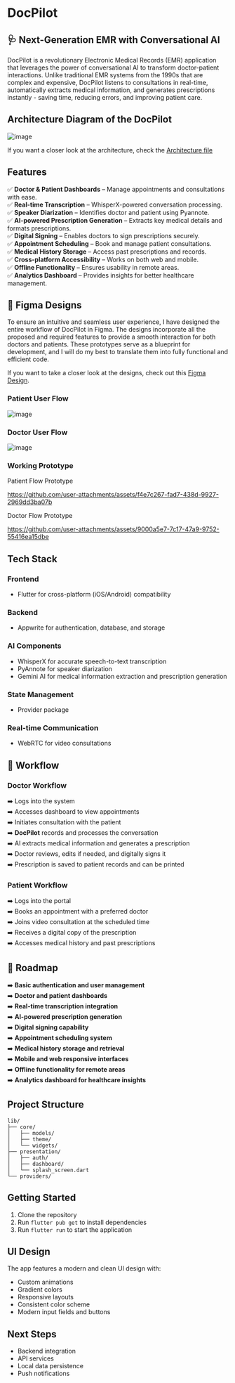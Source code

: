 # DocPilot

## 🩺 Next-Generation EMR with Conversational AI
DocPilot is a revolutionary Electronic Medical Records (EMR) application that leverages the power of conversational AI to transform doctor-patient interactions. Unlike traditional EMR systems from the 1990s that are complex and expensive, DocPilot listens to consultations in real-time, automatically extracts medical information, and generates prescriptions instantly - saving time, reducing errors, and improving patient care.

## Architecture Diagram of the DocPilot

![image](https://github.com/user-attachments/assets/229555c2-a60c-4906-ba48-cb1d6d62ec77)


If you want a closer look at the architecture, check the [Architecture file](https://app.eraser.io/workspace/v3JYYLaQzkBurIUdBMqN?origin=share) 



## **Features**  
✅ **Doctor & Patient Dashboards** – Manage appointments and consultations with ease.  
✅ **Real-time Transcription** – WhisperX-powered conversation processing.  
✅ **Speaker Diarization** – Identifies doctor and patient using Pyannote.  
✅ **AI-powered Prescription Generation** – Extracts key medical details and formats prescriptions.  
✅ **Digital Signing** – Enables doctors to sign prescriptions securely.  
✅ **Appointment Scheduling** – Book and manage patient consultations.  
✅ **Medical History Storage** – Access past prescriptions and records.  
✅ **Cross-platform Accessibility** – Works on both web and mobile.  
✅ **Offline Functionality** – Ensures usability in remote areas.  
✅ **Analytics Dashboard** – Provides insights for better healthcare management.  


## 🎨 Figma Designs

To ensure an intuitive and seamless user experience, I have designed the entire workflow of DocPilot in Figma. The designs incorporate all the proposed and required features to provide a smooth interaction for both doctors and patients. These prototypes serve as a blueprint for development, and I will do my best to translate them into fully functional and efficient code.

If you want to take a closer look at the designs, check out this [Figma Design](https://www.figma.com/design/MMwaRW41sXn69AIrelM60R/DocPilot_?node-id=0-1&t=8qvTywXeZKf744eX-1).

### Patient User Flow

![image](https://github.com/user-attachments/assets/574377d6-06d6-446c-8f2a-ae12ded061fb)

### Doctor User Flow

![image](https://github.com/user-attachments/assets/64b71fcb-201b-4c25-9d03-ed70fb1a7bc1)

### Working Prototype

Patient Flow Prototype


https://github.com/user-attachments/assets/f4e7c267-fad7-438d-9927-2969dd3ba07b

Doctor Flow Prototype

https://github.com/user-attachments/assets/9000a5e7-7c17-47a9-9752-55416ea15dbe


## Tech Stack

### Frontend
- Flutter for cross-platform (iOS/Android) compatibility

### Backend
- Appwrite for authentication, database, and storage

### AI Components
- WhisperX for accurate speech-to-text transcription
- PyAnnote for speaker diarization
- Gemini AI for medical information extraction and prescription generation

### State Management
- Provider package

### Real-time Communication
- WebRTC for video consultations


## **🔄 Workflow**  

### **Doctor Workflow**  
➡️ Logs into the system  
➡️ Accesses dashboard to view appointments  
➡️ Initiates consultation with the patient  
➡️ **DocPilot** records and processes the conversation  
➡️ AI extracts medical information and generates a prescription  
➡️ Doctor reviews, edits if needed, and digitally signs it  
➡️ Prescription is saved to patient records and can be printed  

### **Patient Workflow**  
➡️ Logs into the portal  
➡️ Books an appointment with a preferred doctor  
➡️ Joins video consultation at the scheduled time  
➡️ Receives a digital copy of the prescription  
➡️ Accesses medical history and past prescriptions 



## **📌 Roadmap**  
➡️ **Basic authentication and user management**  
➡️ **Doctor and patient dashboards**  
➡️ **Real-time transcription integration**  
➡️ **AI-powered prescription generation**  
➡️ **Digital signing capability**  
➡️ **Appointment scheduling system**  
➡️ **Medical history storage and retrieval**  
➡️ **Mobile and web responsive interfaces**  
➡️ **Offline functionality for remote areas**  
➡️ **Analytics dashboard for healthcare insights**  


## Project Structure

```
lib/
├── core/
│   ├── models/
│   ├── theme/
│   └── widgets/
├── presentation/
│   ├── auth/
│   ├── dashboard/
│   └── splash_screen.dart
└── providers/
```

## Getting Started

1. Clone the repository
2. Run `flutter pub get` to install dependencies
3. Run `flutter run` to start the application

## UI Design

The app features a modern and clean UI design with:

- Custom animations
- Gradient colors
- Responsive layouts
- Consistent color scheme
- Modern input fields and buttons

## Next Steps

- Backend integration
- API services
- Local data persistence
- Push notifications 
